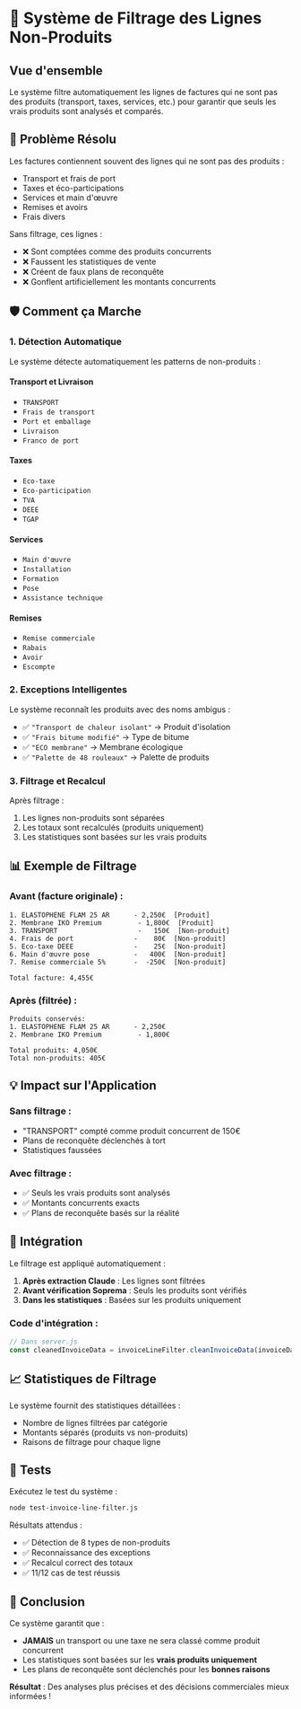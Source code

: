 # 🧹 Système de Filtrage des Lignes Non-Produits

## Vue d'ensemble

Le système filtre automatiquement les lignes de factures qui ne sont pas des produits (transport, taxes, services, etc.) pour garantir que seuls les vrais produits sont analysés et comparés.

## 🎯 Problème Résolu

Les factures contiennent souvent des lignes qui ne sont pas des produits :
- Transport et frais de port
- Taxes et éco-participations
- Services et main d'œuvre
- Remises et avoirs
- Frais divers

Sans filtrage, ces lignes :
- ❌ Sont comptées comme des produits concurrents
- ❌ Faussent les statistiques de vente
- ❌ Créent de faux plans de reconquête
- ❌ Gonflent artificiellement les montants concurrents

## 🛡️ Comment ça Marche

### 1. Détection Automatique

Le système détecte automatiquement les patterns de non-produits :

#### Transport et Livraison
- `TRANSPORT`
- `Frais de transport`
- `Port et emballage`
- `Livraison`
- `Franco de port`

#### Taxes
- `Eco-taxe`
- `Eco-participation`
- `TVA`
- `DEEE`
- `TGAP`

#### Services
- `Main d'œuvre`
- `Installation`
- `Formation`
- `Pose`
- `Assistance technique`

#### Remises
- `Remise commerciale`
- `Rabais`
- `Avoir`
- `Escompte`

### 2. Exceptions Intelligentes

Le système reconnaît les produits avec des noms ambigus :
- ✅ `"Transport de chaleur isolant"` → Produit d'isolation
- ✅ `"Frais bitume modifié"` → Type de bitume
- ✅ `"ECO membrane"` → Membrane écologique
- ✅ `"Palette de 48 rouleaux"` → Palette de produits

### 3. Filtrage et Recalcul

Après filtrage :
1. Les lignes non-produits sont séparées
2. Les totaux sont recalculés (produits uniquement)
3. Les statistiques sont basées sur les vrais produits

## 📊 Exemple de Filtrage

### Avant (facture originale) :
```
1. ELASTOPHENE FLAM 25 AR      - 2,250€  [Produit]
2. Membrane IKO Premium         - 1,800€  [Produit]
3. TRANSPORT                    -   150€  [Non-produit]
4. Frais de port               -    80€  [Non-produit]
5. Eco-taxe DEEE               -    25€  [Non-produit]
6. Main d'œuvre pose           -   400€  [Non-produit]
7. Remise commerciale 5%       -  -250€  [Non-produit]

Total facture: 4,455€
```

### Après (filtrée) :
```
Produits conservés:
1. ELASTOPHENE FLAM 25 AR      - 2,250€
2. Membrane IKO Premium         - 1,800€

Total produits: 4,050€
Total non-produits: 405€
```

## 💡 Impact sur l'Application

### Sans filtrage :
- "TRANSPORT" compté comme produit concurrent de 150€
- Plans de reconquête déclenchés à tort
- Statistiques faussées

### Avec filtrage :
- ✅ Seuls les vrais produits sont analysés
- ✅ Montants concurrents exacts
- ✅ Plans de reconquête basés sur la réalité

## 🔧 Intégration

Le filtrage est appliqué automatiquement :

1. **Après extraction Claude** : Les lignes sont filtrées
2. **Avant vérification Soprema** : Seuls les produits sont vérifiés
3. **Dans les statistiques** : Basées sur les produits uniquement

### Code d'intégration :
```javascript
// Dans server.js
const cleanedInvoiceData = invoiceLineFilter.cleanInvoiceData(invoiceData);
```

## 📈 Statistiques de Filtrage

Le système fournit des statistiques détaillées :
- Nombre de lignes filtrées par catégorie
- Montants séparés (produits vs non-produits)
- Raisons de filtrage pour chaque ligne

## 🧪 Tests

Exécutez le test du système :
```bash
node test-invoice-line-filter.js
```

Résultats attendus :
- ✅ Détection de 8 types de non-produits
- ✅ Reconnaissance des exceptions
- ✅ Recalcul correct des totaux
- ✅ 11/12 cas de test réussis

## 🎯 Conclusion

Ce système garantit que :
- **JAMAIS** un transport ou une taxe ne sera classé comme produit concurrent
- Les statistiques sont basées sur les **vrais produits uniquement**
- Les plans de reconquête sont déclenchés pour les **bonnes raisons**

**Résultat** : Des analyses plus précises et des décisions commerciales mieux informées !